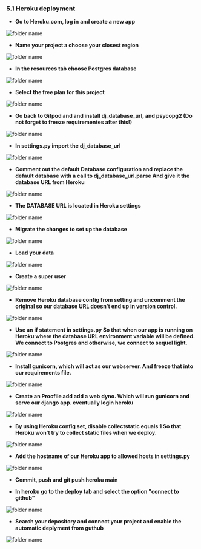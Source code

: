 ### 5.1 **Heroku deployment**
- **Go to Heroku.com, log in and create a new app**

![folder name](/Readme_images/1-create-app.JPG)

- **Name your project a choose your closest region**

![folder name](/Readme_images/2-nameapp.JPG)

- **In the resources tab choose Postgres database** 

![folder name](/Readme_images/3-postgres.JPG)

- **Select  the free plan for this project** 

![folder name](/Readme_images/4-free-version.JPG)

- **Go back to Gitpod and and install dj_database_url, and psycopg2 (Do not forget to freeze requirementes after this!)** 

![folder name](/Readme_images/5-install-psycopg2-binary.jpg)

- **In settings.py import the dj_database_url** 

![folder name](/Readme_images/6_import_database.JPG)

- **Comment out the default Database configuration and replace the default database with a call to dj_database_url.parse
And give it the database URL from Heroku** 

![folder name](/Readme_images/7-Database.JPG)

- **The  DATABASE URL is located in Heroku settings** 

![folder name](/Readme_images/8-database_url_key.JPG)

- **Migrate the changes to set up the database** 

![folder name](/Readme_images/9-migrations.JPG)

- **Load your data** 

![folder name](/Readme_images/10-loaddata.JPG)


- **Create a super user** 

![folder name](/Readme_images/11-superuser.JPG)

- **Remove Heroku database config from setting and uncomment the original so our database URL doesn't end up in version control.** 

![folder name](/Readme_images/12-data-remove.JPG)

- **Use an if statement in settings.py So that when our app is running on Heroku where the database URL environment variable will be defined. We connect to Postgres and otherwise, we connect to sequel light.** 

![folder name](/Readme_images/13-data-if-stament.JPG)

- **Install gunicorn, which will act as our webserver.
And freeze that into our requirements file.** 

![folder name](/Readme_images/14-gunicorn-n-freeze.JPG)

- **Create an Procfile add add a web dyno.
Which will run gunicorn and serve our django app. eventually login heroku** 

![folder name](/Readme_images/15-procfile.JPG)

- **By using Heroku config set, disable collectstatic equals 1
So that Heroku won't try to collect static files when we deploy.** 

![folder name](/Readme_images/16-disabel-collecstatic.JPG)

- **Add the hostname of our Heroku app to allowed hosts in settings.py** 

![folder name](/Readme_images/17-Allowed-HOST.JPG)

- **Commit, push and git push heroku main**

- **In heroku go to the deploy tab and select the option "connect to github"** 

![folder name](/Readme_images/18-connect-heroku.JPG)

- **Search your depository and connect your project and enable the automatic deplyment from guthub** 

![folder name](/Readme_images/19-automatic-deploy.JPG)